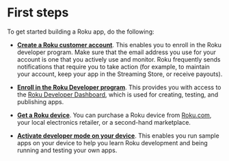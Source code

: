 First steps
===========

To get started building a Roku app, do the following:

*   **[Create a Roku customer account](https://my.roku.com/signup)**. This enables you to enroll in the Roku developer program. Make sure that the email address you use for your account is one that you actively use and monitor. Roku frequently sends notifications that require you to take action (for example, to maintain your account, keep your app in the Streaming Store, or receive payouts).

*   **[Enroll in the Roku Developer program](https://developer.roku.com/enrollment/standard)**. This provides you with access to the [Roku Developer Dashboard](https://developer.roku.com/developer), which is used for creating, testing, and publishing apps.

*   **[Get a Roku device](https://www.roku.com/products/players)**. You can purchase a Roku device from [Roku.com](http://roku.com/), your local electronics retailer, or a second-hand marketplace.

*   **[Activate developer mode on your device](/docs/developer-program/getting-started/developer-setup.md)**. This enables you run sample apps on your device to help you learn Roku development and being running and testing your own apps.